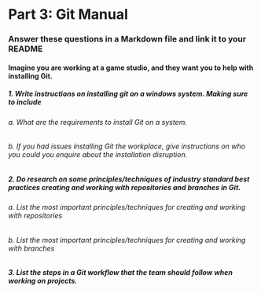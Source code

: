 # Part 3: Git Manual
### Answer these questions in a Markdown file and link it to your README
#### Imagine you are working at a game studio, and they want you to help with installing Git. 
##### 1.	Write instructions on installing git on a windows system. Making sure to include
###### a.	What are the requirements to install Git on a system.
###### b.	If you had issues installing Git the workplace, give instructions on who you could you enquire about the installation disruption.
##### 2.	Do research on some principles/techniques of industry standard best practices creating and working with repositories and branches in Git. 
###### a.	List the most important principles/techniques for creating and working with repositories
###### b.	List the most important principles/techniques for creating and working with branches
##### 3.	List the steps in a Git workflow that the team should follow when working on projects.
